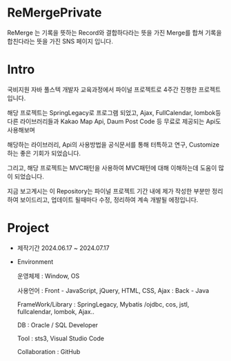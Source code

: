 # ReMergePrivate
ReMerge 는 기록을 뜻하는 Record와 결합하다라는 뜻을 가진 Merge를 합쳐 기록을 합친다라는 뜻을 가진 SNS 페이지 입니다.

# Intro

국비지원 자바 풀스텍 개발자 교육과정에서 파이널 프로젝트로 4주간 진행한 프로젝트입니다.

해당 프로젝트는 SpringLegacy로 프로그램 되었고, Ajax, FullCalendar, lombok등 다른 라이브러리들과 Kakao Map Api, Daum Post Code 등 무료로 제공되는 Api도 사용해보며 

해당하는 라이브러리, Api의 사용방법을 공식문서를 통해 터특하고 연구, Customize하는 좋은 기회가 되었습니다.

그리고, 해당 프로젝트는 MVC패턴을 사용하여 MVC패턴에 대해 이해하는데 도움이 많이 되었습니다.

지금 보고계시는 이 Repository는 파이널 프로젝트 기간 내에 제가 작성한 부분만 정리하여 보이드리고, 업데이트 될때마다 수정, 정리하여 계속 개발될 에정입니다.

# Project
- 제작기간
2024.06.17 ~ 2024.07.17

- Environment

  운영체제	: Window, OS

  사용언어	: Front - JavaScript, jQuery, HTML, CSS, Ajax
          : Back - Java
  
  FrameWork/Library	: SpringLegacy, Mybatis /ojdbc, cos, jstl, fullcalendar, lombok, Ajax.. 

  DB	: Oracle / SQL Developer

  Tool	: sts3, Visual Studio Code  

  Collaboration	: GitHub

